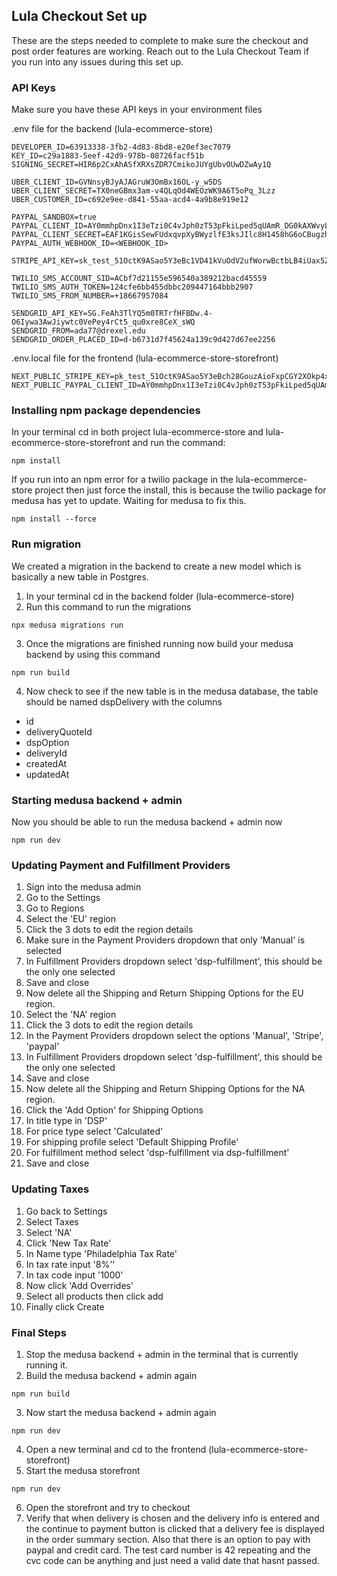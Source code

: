 ## Lula Checkout Set up
These are the steps needed to complete to make sure the checkout and post order features are working.
Reach out to the Lula Checkout Team if you run into any issues during this set up.

### API Keys
Make sure you have these API keys in your environment files

.env file for the backend (lula-ecommerce-store)
```
DEVELOPER_ID=63913338-3fb2-4d83-8bd8-e20ef3ec7079
KEY_ID=c29a1883-5eef-42d9-978b-08726facf51b
SIGNING_SECRET=HIR6p2CxAhASfXRXsZDR7CmikoJUYgUbvOUwDZwAy1Q

UBER_CLIENT_ID=GVNnsyBJyAJAGruW3OmBx16OL-y_w5DS
UBER_CLIENT_SECRET=TX0neGBmx3am-v4QLqOd4WEOzWK9A6T5oPq_3Lzz
UBER_CUSTOMER_ID=c692e9ee-d841-55aa-acd4-4a9b8e919e12

PAYPAL_SANDBOX=true
PAYPAL_CLIENT_ID=AY0mmhpDnx1I3eTzi0C4vJph0zT53pFkiLped5qUAmR_DG0kAXWvyLaeFA1BUz20xX7oc3Rrirx9eAa6
PAYPAL_CLIENT_SECRET=EAF1KGisSewFUdxqvpXyBWyzlfE3ksJIlc8H1458hG6oCBugzhqS9p4wt6MSo52HZzudytHJ2PCTrTe0
PAYPAL_AUTH_WEBHOOK_ID=<WEBHOOK_ID>

STRIPE_API_KEY=sk_test_51OctK9ASao5Y3eBc1VD41kVuOdV2ufWorwBctbLB4iUax5ZATzMAPID4Mwim8lP386lPRKvtuOXf8ikJQGdzZYIU00n8QxDjhQ

TWILIO_SMS_ACCOUNT_SID=ACbf7d21155e596540a389212bacd45559
TWILIO_SMS_AUTH_TOKEN=124cfe6bb455dbbc209447164bbb2907
TWILIO_SMS_FROM_NUMBER=+18667957084

SENDGRID_API_KEY=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
SENDGRID_FROM=ada77@drexel.edu
SENDGRID_ORDER_PLACED_ID=d-b6731d7f45624a139c9d427d67ee2256
```

.env.local file for the frontend (lula-ecommerce-store-storefront)
```
NEXT_PUBLIC_STRIPE_KEY=pk_test_51OctK9ASao5Y3eBch28GouzAioFxpCGY2XOkp4xqxq8yn15BdvUOffK798hcue3wagnK1dczfdV4SM3XprCdY8M8004FaU7hRE
NEXT_PUBLIC_PAYPAL_CLIENT_ID=AY0mmhpDnx1I3eTzi0C4vJph0zT53pFkiLped5qUAmR_DG0kAXWvyLaeFA1BUz20xX7oc3Rrirx9eAa6
```

### Installing npm package dependencies
In your terminal cd in both project lula-ecommerce-store and lula-ecommerce-store-storefront and run the command:
```
npm install
```
If you run into an npm error for a twilio package in the lula-ecommerce-store project then just force the install,
this is because the twilio package for medusa has yet to update. Waiting for medusa to fix this.
```
npm install --force
```

### Run migration
We created a migration in the backend to create a new model which is basically a new table in Postgres.
1. In your terminal cd in the backend folder (lula-ecommerce-store)
2. Run this command to run the migrations
```
npx medusa migrations run
```
3. Once the migrations are finished running now build your medusa backend by using this command
```
npm run build
```
4. Now check to see if the new table is in the medusa database, the table should be named dspDelivery with the columns
- id
- deliveryQuoteId
- dspOption
- deliveryId
- createdAt
- updatedAt

### Starting medusa backend + admin
Now you should be able to run the medusa backend + admin now
```
npm run dev
```
### Updating Payment and Fulfillment Providers
1. Sign into the medusa admin
2. Go to the Settings
3. Go to Regions
4. Select the 'EU' region
5. Click the 3 dots to edit the region details
6. Make sure in the Payment Providers dropdown that only 'Manual' is selected
7. In Fulfillment Providers dropdown select 'dsp-fulfillment', this should be the only one selected
8. Save and close
9. Now delete all the Shipping and Return Shipping Options for the EU region.
10. Select the 'NA' region
11. Click the 3 dots to edit the region details
12. In the Payment Providers dropdown select the options 'Manual', 'Stripe', 'paypal'
13. In Fulfillment Providers dropdown select 'dsp-fulfillment', this should be the only one selected
14. Save and close
15. Now delete all the Shipping and Return Shipping Options for the NA region.
16. Click the 'Add Option' for Shipping Options
17. In title type in 'DSP'
18. For price type select 'Calculated'
19. For shipping profile select 'Default Shipping Profile'
20. For fulfillment method select 'dsp-fulfillment via dsp-fulfillment'
21. Save and close

### Updating Taxes
1. Go back to Settings
2. Select Taxes
3. Select 'NA'
4. Click 'New Tax Rate'
5. In Name type 'Philadelphia Tax Rate'
6. In tax rate input '8%''
7. In tax code input '1000'
8. Now click 'Add Overrides'
9. Select all products then click add
10. Finally click Create

### Final Steps
1. Stop the medusa backend + admin in the terminal that is currently running it.
2. Build the medusa backend + admin again
```
npm run build
```
3. Now start the medusa backend + admin again
```
npm run dev
```
4. Open a new terminal and cd to the frontend (lula-ecommerce-store-storefront)
5. Start the medusa storefront
```
npm run dev
```
6. Open the storefront and try to checkout
7. Verify that when delivery is chosen and the delivery info is entered and the continue to payment button is clicked that a delivery fee is displayed in the order summary section. Also that there is an option to pay with paypal and credit card. The test card number is 42 repeating and the cvc code can be anything and just need a valid date that hasnt passed.
